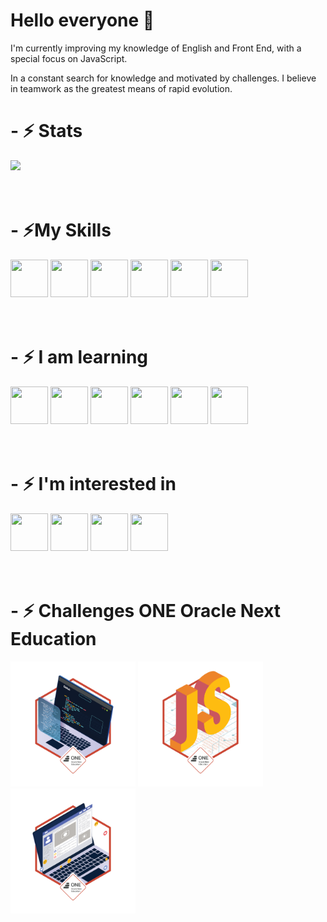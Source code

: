 <h1> Hello everyone 👋 </h1>
<p>I'm currently improving my knowledge of English and Front End, with a special focus on JavaScript.</p>
<p>In a constant search for knowledge and motivated by challenges. I believe in teamwork as the greatest means of rapid evolution.</p>

<h1>- ⚡ Stats </h1>
<div>    
  <img height="250px" src="https://github-readme-stats.vercel.app/api/top-langs/?username=petersonros&layout=compact&langs_count=7&theme=tokyonight"/>
</div><br><br>

<h1>- ⚡My Skills</h1>
<div>
  <img height="60px" width="60px" src="https://cdn.jsdelivr.net/gh/devicons/devicon/icons/html5/html5-original.svg">
  <img height="60px" width="60px" src="https://cdn.jsdelivr.net/gh/devicons/devicon/icons/css3/css3-original.svg">
  <img height="60px" width="60px" src="https://cdn.jsdelivr.net/gh/devicons/devicon/icons/bootstrap/bootstrap-original.svg">
  <img height="60px" width="60px" src="https://cdn.jsdelivr.net/gh/devicons/devicon/icons/git/git-original.svg">
  <img height="60px" width="60px" src="https://cdn.jsdelivr.net/gh/devicons/devicon/icons/vscode/vscode-original.svg">
  <img height="60px" width="60px" src="https://cdn.jsdelivr.net/gh/devicons/devicon/icons/wordpress/wordpress-original.svg">
</div>
<br><br>

<h1>- ⚡ I am learning</h1>
<div>
  <img height="60px" width="60px" src="https://cdn.jsdelivr.net/gh/devicons/devicon/icons/javascript/javascript-original.svg">
  <img height="60px" width="60px" src="https://cdn.jsdelivr.net/gh/devicons/devicon/icons/typescript/typescript-original.svg"> 
  <img height="60px" width="60px" src="https://cdn.jsdelivr.net/gh/devicons/devicon/icons/java/java-original.svg"> 
  <img height="60px" width="60px" src="https://cdn.jsdelivr.net/gh/devicons/devicon/icons/jquery/jquery-original.svg"> 
  <img height="60px" width="60px" src="https://cdn.jsdelivr.net/gh/devicons/devicon/icons/angularjs/angularjs-original.svg"> 
  <img height="60px" width="60px" src="https://cdn.jsdelivr.net/gh/devicons/devicon/icons/react/react-original.svg"> 
</div>
<br><br>

<h1>- ⚡ I'm interested in</h1>
<div>
  <img height="60px" width="60px" src="https://cdn.jsdelivr.net/gh/devicons/devicon/icons/python/python-original.svg?raw=true"> 
  <img height="60px" width="60px" src="https://cdn.jsdelivr.net/gh/devicons/devicon/icons/php/php-original.svg?raw=true"> 
  <img height="60px" width="60px" src="https://cdn.jsdelivr.net/gh/devicons/devicon/icons/nodejs/nodejs-original.svg?raw=true"> 
  <img height="60px" width="60px" src="https://cdn.jsdelivr.net/gh/devicons/devicon/icons/csharp/csharp-original.svg?raw=true"> 
</div> 
<br><br>

<h1>- ⚡ Challenges ONE Oracle Next Education</h1>
<div>
  <img height="200px" width="200px" src="./img/cms_files_10224_1644515575BADGE_2.png?raw=true">
  <img height="200px" width="200px" src="./img/cms_files_10224_1644516322badge.png?raw=true">
  <img height="200px" width="200px" src="./img/cms_files_10224_1645569241Insignia_3.png?raw=true">
</div>
